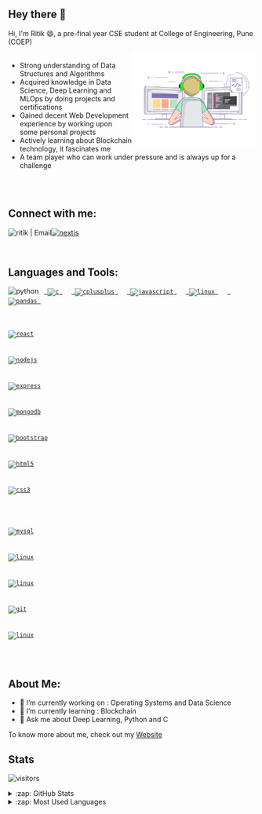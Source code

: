 ## Hey there 👋

<!--
**ritiknaik/ritiknaik** is a ✨ _special_ ✨ repository because its `README.md` (this file) appears on your GitHub profile.

Here are some ideas to get you started:

- 🔭 I’m currently working on ...
- 🌱 I’m currently learning ...
- 👯 I’m looking to collaborate on ...
- 🤔 I’m looking for help with ...
- 💬 Ask me about ...
- 📫 How to reach me: ...
- 😄 Pronouns: ...
- ⚡ Fun fact: ...
-->
Hi, I'm Ritik 😄, a pre-final year CSE student at College of Engineering, Pune (COEP)


<img src="https://github.com/TanmayNikam/TanmayNikam/blob/main/images/dev3.gif" align ="right" width="50%">

<ul align="left">
    </br>
    <li>Strong understanding of Data Structures and Algorithms</li> 
    <li>Acquired knowledge in Data Science, Deep Learning and MLOps by doing projects and certifications </li> 
    <li>Gained decent Web Development experience by working upon some personal projects</li>
    <li>Actively learning about Blockchain technology, it fascinates me</li>
    <li>A team player who can work under pressure and is always up for a challenge</li>
</ul> 

<br>

<br>


## Connect with me:
<p align="left" > 
<a href="https://www.linkedin.com/in/ritik-naik-a207551b2/" target="_blank" rel="noreferrer"  > <img src="https://img.shields.io/badge/LinkedIn-0077B5?style=for-the-badge&logo=linkedin&logoColor=white" alt="nextjs" height="30" style="margin-right: 200px;"/> </a>
<a target="_blank" href="mailto:ritiknaik23@gmail.com"><img align="left" alt="ritik | Email"  height="30" src="https://img.shields.io/badge/-Gmail-D14836?style=for-the-badge&logo=Gmail&logoColor=white" /></a>
</p>
</br>

## Languages and Tools: ##  

<p align="left>
<code> <a href="https://www.python.org" target="_blank" rel="noreferrer" > <img src="https://img.shields.io/badge/Python-FFD43B?style=for-the-badge&logo=python&logoColor=blue" alt="python"  height= "30"/> </a> </code>
<code> <a href="https://www.cprogramming.com/" target="_blank" rel="noreferrer" > <img src="https://img.shields.io/badge/C-00599C?style=for-the-badge&logo=c&logoColor=white" alt="c" height="30"/> </a> </code> 
<code> <a href="https://www.w3schools.com/cpp/" target="_blank" rel="noreferrer" > <img src="https://img.shields.io/badge/C%2B%2B-00599C?style=for-the-badge&logo=c%2B%2B&logoColor=white" alt="cplusplus" height="30"/> </a> </code>
<code> <a href="https://developer.mozilla.org/en-US/docs/Web/JavaScript" target="_blank" rel="noreferrer" > <img src=https://img.shields.io/badge/JavaScript-323330?style=for-the-badge&logo=javascript&logoColor=F7DF1E" alt="javascript" height="30"/> </a> </code>
<code> <a href="https://www.tensorflow.org/" target="_blank" rel="noreferrer" > <img src="https://img.shields.io/badge/TensorFlow-FF6F00?style=for-the-badge&logo=TensorFlow&logoColor=white" alt="linux" height="30"/> </a> </code>
<code> <a href="https://pandas.pydata.org/" target="_blank" rel="noreferrer" > <img src="https://img.shields.io/badge/Pandas-2C2D72?style=for-the-badge&logo=pandas&logoColor=white" alt="pandas" height="30"/> </a> </code>

<code> <a href="https://reactjs.org/" target="_blank" rel="noreferrer" > <img src="https://img.shields.io/badge/React-20232A?style=for-the-badge&logo=react&logoColor=61DAFB" alt="react" height="30"/> </a> </code> 
<code> <a href="https://nodejs.org" target="_blank" rel="noreferrer" > <img src="https://img.shields.io/badge/Node.js-339933?style=for-the-badge&logo=nodedotjs&logoColor=white" alt="nodejs" height="30"/> </a> </code>
<code> <a href="https://expressjs.com" target="_blank" rel="noreferrer" > <img src="https://img.shields.io/badge/Express.js-000000?style=for-the-badge&logo=express&logoColor=white" alt="express" height="30"/> </a> </code>
<code> <a href="https://www.mongodb.com/" target="_blank" rel="noreferrer" > <img src="https://img.shields.io/badge/MongoDB-4EA94B?style=for-the-badge&logo=mongodb&logoColor=white" alt="mongodb" height="30"/> </a> </code> 
<code> <a href="https://getbootstrap.com" target="_blank" rel="noreferrer" > <img src="https://img.shields.io/badge/Bootstrap-563D7C?style=for-the-badge&logo=bootstrap&logoColor=white" alt="bootstrap" height="30"/> </a> </code>
<code> <a href="https://www.w3.org/html/" target="_blank" rel="noreferrer" > <img src="https://img.shields.io/badge/HTML5-E34F26?style=for-the-badge&logo=html5&logoColor=white" alt="html5" height="30"/> </a> </code>
<code> <a href="https://www.w3schools.com/css/" target="_blank" rel="noreferrer" > <img src="https://img.shields.io/badge/CSS3-1572B6?style=for-the-badge&logo=css3&logoColor=white" alt="css3" height="30"/> </a> </code>

<code> <a href="https://www.mysql.com/" target="_blank" rel="noreferrer" > <img src="https://img.shields.io/badge/MySQL-005C84?style=for-the-badge&logo=mysql&logoColor=white" alt="mysql" height="30"/> </a> </code>
<code> <a href="https://cloud.google.com" target="_blank" rel="noreferrer" > <img src="https://img.shields.io/badge/Google_Cloud-4285F4?style=for-the-badge&logo=google-cloud&logoColor=white" alt="linux" height="30"/> </a> </code>
<code> <a href="https://www.linux.org/" target="_blank" rel="noreferrer" > <img src="https://img.shields.io/badge/Linux-FCC624?style=for-the-badge&logo=linux&logoColor=black" alt="linux" height="30"/> </a> </code>
<code> <a href="https://git-scm.com/" target="_blank" rel="noreferrer" > <img src="https://img.shields.io/badge/GIT-E44C30?style=for-the-badge&logo=git&logoColor=white" alt="git" height="30"/> </a> </code> 
<code> <a href="https://www.adobe.com/in/products/photoshop.html" target="_blank" rel="noreferrer" > <img src="https://img.shields.io/badge/Adobe%20Photoshop-31A8FF?style=for-the-badge&logo=Adobe%20Photoshop&logoColor=black" alt="linux" height="30"/> </a> </code>

</p>
   
</br>

## About Me:
- 🔭 I’m currently working on : Operating Systems and Data Science
- 🌱 I’m currently learning : Blockchain
- 💬 Ask me about Deep Learning, Python and C

To know more about me, check out my <a href="https://614b09c6405d3a9b7755e998--portfolio-of-ritiknaik.netlify.app/">Website</a>
    
## Stats

![visitors](https://visitor-badge.laobi.icu/badge?page_id=ritiknaik.ritiknaik)

<details>
  <summary>:zap: GitHub Stats</summary>

  <img align="left" alt="Ritik's GitHub Stats" src="https://github-readme-stats.vercel.app/api?username=ritiknaik&show_icons=true&hide_border=true" />

</details>

<details>
  <summary>:zap: Most Used Languages</summary>

<img align="left" alt="Ritik's GitHub Top Languages" src="https://github-readme-stats.vercel.app/api/top-langs/?username=ritiknaik" />

</details>


    
